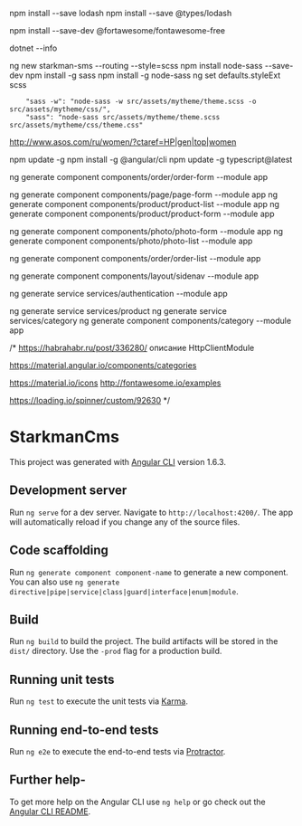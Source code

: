 npm install --save lodash
npm install --save @types/lodash

npm install --save-dev @fortawesome/fontawesome-free

dotnet --info

ng new starkman-sms --routing --style=scss
npm install node-sass --save-dev
npm install -g sass
npm install -g node-sass
ng set defaults.styleExt scss

        "sass -w": "node-sass -w src/assets/mytheme/theme.scss -o src/assets/mytheme/css/",
        "sass": "node-sass src/assets/mytheme/theme.scss src/assets/mytheme/css/theme.css"


http://www.asos.com/ru/women/?ctaref=HP|gen|top|women

npm update -g
npm install -g @angular/cli
npm update -g typescript@latest

ng generate component components/order/order-form --module app

ng generate component components/page/page-form --module app
ng generate component components/product/product-list --module app
ng generate component components/product/product-form --module app

ng generate component components/photo/photo-form --module app
ng generate component components/photo/photo-list --module app

ng generate component components/order/order-list --module app

ng generate component components/layout/sidenav --module app

ng generate service services/authentication --module app  

ng generate service services/product
ng generate service services/category
ng generate component components/category  --module app

/*
https://habrahabr.ru/post/336280/ описание HttpClientModule

https://material.angular.io/components/categories

https://material.io/icons
http://fontawesome.io/examples

https://loading.io/spinner/custom/92630
*/

# StarkmanCms

This project was generated with [Angular CLI](https://github.com/angular/angular-cli) version 1.6.3.

## Development server

Run `ng serve` for a dev server. Navigate to `http://localhost:4200/`. The app will automatically reload if you change any of the source files.

## Code scaffolding

Run `ng generate component component-name` to generate a new component. You can also use `ng generate directive|pipe|service|class|guard|interface|enum|module`.

## Build

Run `ng build` to build the project. The build artifacts will be stored in the `dist/` directory. Use the `-prod` flag for a production build.

## Running unit tests

Run `ng test` to execute the unit tests via [Karma](https://karma-runner.github.io).

## Running end-to-end tests

Run `ng e2e` to execute the end-to-end tests via [Protractor](http://www.protractortest.org/).

## Further help-

To get more help on the Angular CLI use `ng help` or go check out the [Angular CLI README](https://github.com/angular/angular-cli/blob/master/README.md).
